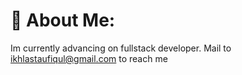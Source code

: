 # 💫 About Me:
Im currently advancing on fullstack developer.
Mail to ikhlastaufiqul@gmail.com to reach me
